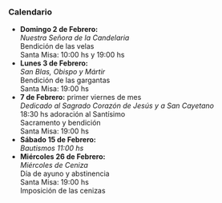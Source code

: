 
### Calendario
- <b>Domingo 2 de Febrero:</b><br><i>Nuestra Señora de la Candelaria</i><br>Bendición de las velas<br>Santa Misa: 10:00 hs y 19:00 hs
- **Lunes 3 de Febrero:**
        <br>_San Blas, Obispo y Mártir_
        <br>Bendición de las gargantas
        <br>Santa Misa: 19:00 hs
- **7 de Febrero:** primer viernes de mes
        <br>_Dedicado al Sagrado Corazón de Jesús y a San Cayetano_
        <br>18:30 hs adoración al Santísimo
        <br>Sacramento y bendición
        <br>Santa Misa: 19:00 hs
- **Sábado 15 de Febrero:**
        <br>_Bautismos 11:00 hs_
- **Miércoles 26 de Febrero:**
        <br>_Miércoles de Ceniza_
        <br>Día de ayuno y abstinencia
        <br>Santa Misa: 19:00 hs
        <br>Imposición de las cenizas
